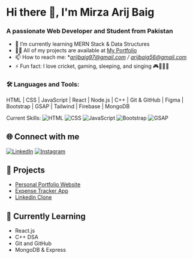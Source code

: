 

# Hi there 👋, I'm Mirza Arij Baig
### A passionate Web Developer and Student from Pakistan

- 🌱 I’m currently learning MERN Stack & Data Structures
- 👨‍💻 All of my projects are available at [My Portfolio](https://arij-portfolio.netlify.app/)
- 📫 How to reach me: **arijbaig97@gmail.com / arijbaig56@gmail.com*
- ⚡ Fun fact: I love cricket, gaming, sleeping, and singing 🎮🎤😴🏏

### 🛠️ Languages and Tools:
HTML | CSS | JavaScript | React | Node.js | C++ | Git & GitHub | Figma | Bootstrap | GSAP | Tailwind | Firebase | MongoDB


Current Skills:
![HTML](https://img.shields.io/badge/HTML5-orange?style=for-the-badge&logo=html5)
![CSS](https://img.shields.io/badge/CSS3-blue?style=for-the-badge&logo=css3)
![JavaScript](https://img.shields.io/badge/JavaScript-yellow?style=for-the-badge&logo=javascript)
![Bootstrap](https://img.shields.io/badge/Bootstrap-563d7c?style=for-the-badge&logo=bootstrap)
![GSAP](https://img.shields.io/badge/GSAP-88CE02?style=for-the-badge&logo=greensock&logoColor=white)


## 🌐 Connect with me
[![LinkedIn](https://img.shields.io/badge/LinkedIn-blue?style=flat-square&logo=linkedin)](https://www.linkedin.com/in/mirza-arij-baig-32839b2b4/)
[![Instagram](https://img.shields.io/badge/Instagram-pink?style=flat-square&logo=instagram)](https://www.instagram.com/arijbaig79/)


## 🚀 Projects
- [Personal Portfolio Website](https://arijbaig547.github.io/Portfolio/)
- [Expense Tracker App](680b319efe888e80dd98d2dd--dazzling-churros-7509c5.netlify.app/)
- [Linkedin Clone](https://680b34b3b2bd129bc6ebc78e--teal-sunshine-512061.netlify.app/)

## 🧠 Currently Learning
- React.js
- C++ DSA
- Git and GitHub
- MongoDB & Express

